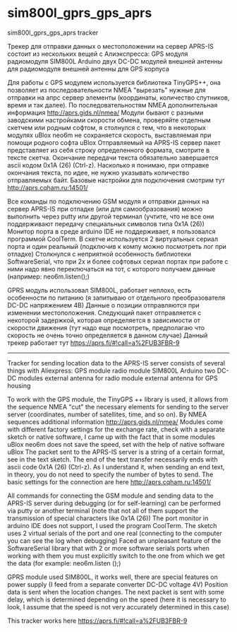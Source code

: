 # sim800l_gprs_gps_aprs
sim800l_gprs_gps_aprs tracker

Трекер для отправки данных о местоположении на сервер APRS-IS 
состоит из нескольких вещей с Алиэкспресса: 
GPS модуля
радиомодуля SIM800L 
Arduino
двух DC-DC модулей
внешней антенны для радиомодуля
внешней антенны для GPS
корпуса

Для работы с GPS модулем используется библиотека TinyGPS++, она позволяет
из последовательности NMEA "вырезать" нужные для отправки на апрс сервер элементы (координаты,
количество спутников, время и так далее).
По последовательностям NMEA дополнительная информация  http://aprs.gids.nl/nmea/
Модули бывают с разными заводскими настройками скорости обмена, проверяйте отделным скетчем или родным
софтом, я столнулся с тем, что в некоторых модулях uBlox neo6m не сохраняется скорость, выставляемая при помощи родного софта
uBlox
Отправляемый на APRS-IS сервер пакет представляет из себя строку определенного формата, смотрите в тексте
скетча. Окончание передачи текста обязательно завершается ascii  кодом 0x1A (26) (Ctrl-z). Насколько я понимаю, при отправке окончания
текста, по идее, не нужно указывать количество отправляемых байт.
Базовые настройки для подключения смотрим тут http://aprs.cqham.ru:14501/

Все команды по подключению GSM модуля и отправки данных на сервер APRS-IS при отладке (или для самообразования)  можно выполнить
через putty или другой терминал (учтите, что не все они поддерживают передачу специальных символов типа 0x1A (26))
Монитор порта в среде arduino IDE не поддерживает, я пользовался программой CoolTerm.
В скетче используется 2 виртуальных сериал порта и один реальный (подключив к компу можно посмотреть лог при отладке)
Столкнулся с неприятной особенность библиотеки SoftwareSerial, что при 2х и более софтовых сериал портах
при работе с ними надо явно переключаться на тот, с которого получаем данные (например: neo6m.listen();)

GPRS модуль использовал SIM800L, работает неплохо, есть особенности по питанию (я запитываю от отдельного
преобразователя DC-DC напряжением 4В)
Данные о позиции отправляются при изменении местоположения. Следующий пакет отправляется с некоторой задержкой, которая определяется в зависимости от скорости движения (тут надо еще посмотреть, предполагаю что скорость не очень точно определяется в данном случае)
Данный трекер работает тут https://aprs.fi/#!call=a%2FUB3FBR-9

---------------------------
Tracker for sending location data to the APRS-IS server
consists of several things with Aliexpress:
GPS module
radio module SIM800L
Arduino
two DC-DC modules
external antenna for radio module
external antenna for GPS
housing

To work with the GPS module, the TinyGPS ++ library is used, it allows
from the sequence NMEA "cut" the necessary elements for sending to the server server (coordinates,
number of satellites, time, and so on).
By NMEA sequences additional information http://aprs.gids.nl/nmea/
Modules come with different factory settings for the exchange rate, check with a separate sketch or native
software, I came up with the fact that in some modules uBlox neo6m does not save the speed, set with the help of native software
uBlox
The packet sent to the APRS-IS server is a string of a certain format, see in the text
sketch. The end of the text transfer necessarily ends with ascii code 0x1A (26) (Ctrl-z). As I understand it, when sending an end
text, in theory, you do not need to specify the number of bytes to send.
The basic settings for the connection are here http://aprs.cqham.ru:14501/

All commands for connecting the GSM module and sending data to the APRS-IS server during debugging (or for self-learning) can be performed
via putty or another terminal (note that not all of them support the transmission of special characters like 0x1A (26))
The port monitor in arduino IDE does not support, I used the program CoolTerm.
The sketch uses 2 virtual serials of the port and one real (connecting to the computer you can see the log when debugging)
Faced an unpleasant feature of the SoftwareSerial library that with 2 or more software serials ports
when working with them you must explicitly switch to the one from which we get the data (for example: neo6m.listen ();)

GPRS module used SIM800L, it works well, there are special features on power supply (I feed from a separate
converter DC-DC voltage 4V)
Position data is sent when the location changes. The next packet is sent with some delay, which is determined depending on the speed (here it is necessary to look, I assume that the speed is not very accurately determined in this case)

This tracker works here https://aprs.fi/#!call=a%2FUB3FBR-9


